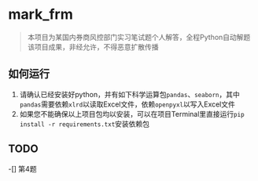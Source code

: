 # mark_frm
> 本项目为某国内券商风控部门实习笔试题个人解答，全程Python自动解题<br>
> 该项目成果，非经允许，不得恶意扩散传播

## 如何运行
1. 请确认已经安装好python，并有如下科学运算包```pandas```、```seaborn```，其中```pandas```需要依赖```xlrd```以读取Excel文件，依赖```openpyxl```以写入Excel文件
2. 如果您不能确保以上项目包均以安装，可以在项目Terminal里直接运行```pip install -r requirements.txt```安装依赖包

## TODO
-[] 第4题 